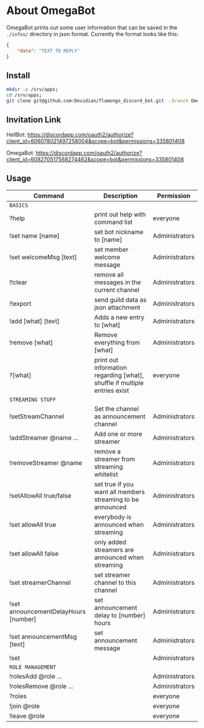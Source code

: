 # About OmegaBot

OmegaBot prints out some user information that can be saved in the `./infos/` directory in json format.
Currently the format looks like this:

```json
{
    "data": "TEXT TO REPLY"
}
```

## Install
```bash
mkdir -p /srv/apps;
cd /srv/apps;
git clone git@github.com:Devidian/flamongo_discord_bot.git --branch OmegaBot OmegaBot;
```

## Invitation Link

HellBot:
https://discordapp.com/oauth2/authorize?client_id=606078021497258004&scope=bot&permissions=335801408

OmegaBot:
https://discordapp.com/oauth2/authorize?client_id=608270517568274462&scope=bot&permissions=335801408

## Usage

|Command|Description|Permission|
|-|-|-|
|`BASICS`|||
|?help|print out help with command list|everyone|
|!set name [name]|set bot nickname to [name]|Administrators|
|!set welcomeMsg [text]|set member welcome message|Administrators|
|!!clear|remove all messages in the current channel|Administrators|
|!!export|send guild data as json attachment|Administrators|
|!add [what] [text]|Adds a new entry to [what]|Administrators|
|!remove [what]|Remove everything from [what]|Administrators|
|?[what]|print out information regarding [what], shuffle if multiple entries exist|everyone|
|`STREAMING STUFF`|||
|!setStreamChannel|Set the channel as announcement channel|Administrators|
|!addStreamer @name ...|Add one or more streamer|Administrators|
|!removeStreamer @name|remove a streamer from streaming whitelist|Administrators|
|!setAllowAll true/false|set true if you want all members streaming to be announced|Administrators|
|!set allowAll true|everybody is announced when streaming|Administrators|
|!set allowAll false|only added streamers are announced when streaming|Administrators|
|!set streamerChannel|set streamer channel to this channel|Administrators|
|!set announcementDelayHours [number]|set announcement delay to [number] hours|Administrators|
|!set announcementMsg [text]|set announcement message|Administrators|
|!set ||Administrators|
|`ROLE MANAGEMENT`|||
|!rolesAdd @role ...||Administrators|
|!rolesRemove @role ...||Administrators|
|?roles||everyone|
|!join @role||everyone|
|!leave @role||everyone|